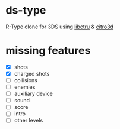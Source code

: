 # ds-type
R-Type clone for 3DS using [libctru](https://github.com/smealum/ctrulib) & [citro3d](https://github.com/fincs/citro3d)

# missing features
- [x] shots
- [x] charged shots
- [ ] collisions
- [ ] enemies
- [ ] auxiliary device
- [ ] sound
- [ ] score
- [ ] intro
- [ ] other levels
